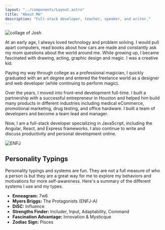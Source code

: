 ```yaml
---
layout: "../components/Layout.astro"
title: "About Me"
description: "Full-stack developer, teacher, speaker, and writer."
---
```


<img
  alt="collage of Josh"
  src="/images/collage-of-josh.jpg"
/>

At an early age, I always loved technology and problem solving. I would pull apart computers, read books about how cars are made and constantly ask my mom questions about the world around me. While growing up, I became fascinated with drawing, acting, graphic design and magic. I was a creative kid.

Paying my way through college as a professional magician, I quickly graduated with an art degree and entered the freelance world as a designer and web developer (while continuing to perform magic).

Over the years, I moved into front-end development full-time. I built a partnership with a successful entrepreneur in Houston and helped him build many products in different industries including medical eCommerce, promotional marketing, drug testing, and office hardware. I built a team of developers and become a team lead and manager.

Now, I am a full-stack developer specializing in JavaScript, including the Angular, React, and Express frameworks. I also continue to write and discuss productivity and personal development online.

![ENFJ](/images/enfj.svg)

## Personality Typings

Personality typings and systems are fun. They are not a full measure of who a person is but they are a great way for me to explore my behaviors and motivations for more self-awareness. Here's a summary of the different systems I use and my types.

- **Enneagram:** 7w6
- **Myers Briggs:** The Protagonists (ENFJ-A)
- **DiSC:** Influence
- **Strengths Finder:** Includer, Input, Adaptability, Command
- **Fascination Advantage:** Innovation & Mysticque
- **Zodiac Sign:** Pisces
